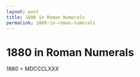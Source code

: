 ```yaml
---
layout: post
title: 1880 in Roman Numerals
permalink: 1880-in-roman-numerals
---
```


# 1880 in Roman Numerals

1880 = MDCCCLXXX
